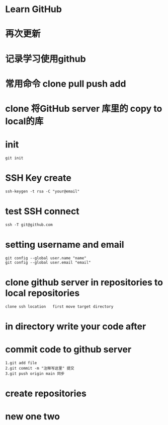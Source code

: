 # Learn GitHub
 
# 再次更新
 
 
 # 记录学习使用github

 # 常用命令 clone  pull push add 


 
 # clone   将GitHub server 库里的 copy to local的库


# init

    git init

# SSH Key create
    ssh-keygen -t rsa -C "your@email"
# test SSH connect
    ssh -T git@github.com

# setting username and email
    git config --global user.name "name"
    git config --global user.email "email"
# clone github server in repositories to local repositories
    clone ssh location   first move target directory


# in directory write your code after




# commit code to github server
    1.git add file 
    2.git commit -m "注释写这里" 提交 
    3.git push origin main 同步


# create repositories

# new one two
